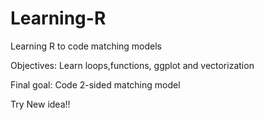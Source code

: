 # Learning-R
Learning R to code matching models

Objectives: Learn loops,functions, ggplot and vectorization

Final goal: Code 2-sided matching model

Try New idea!!